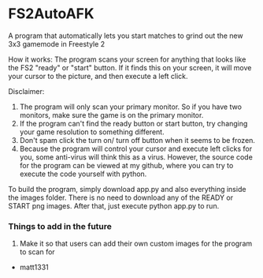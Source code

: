 # FS2AutoAFK
A program that automatically lets you start matches to grind out the new 3x3 gamemode in Freestyle 2


How it works:
The program scans your screen for anything that looks like the FS2 "ready" or "start" button.
If it finds this on your screen, it will move your cursor to the picture, and then execute a left click.


Disclaimer:
1. The program will only scan your primary monitor. So if you have two monitors, make sure the game is on the primary monitor.
1. If the program can't find the ready button or start button, try changing your game resolution to something different.
1. Don't spam click the turn on/ turn off button when it seems to be frozen. 
1. Because the program will control your cursor and execute left clicks for you, some anti-virus will think this as a virus. However,
the source code for the program can be viewed at my github, where you can try to execute the code yourself with python.

To build the program, simply download app.py and also everything inside the images folder. There is no need to download any of the READY or START png images. 
After that, just execute python app.py to run.


### Things to add in the future
1. Make it so that users can add their own custom images for the program to scan for


- matt1331
